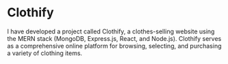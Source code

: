 # Clothify
I have developed a project called Clothify, a clothes-selling website using the MERN stack (MongoDB, Express.js, React, and Node.js). Clothify serves as a comprehensive online platform for browsing, selecting, and purchasing a variety of clothing items.
